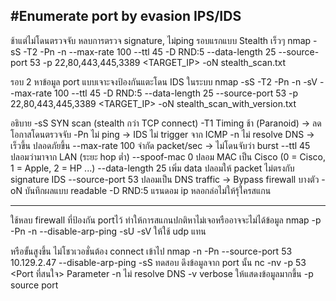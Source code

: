 #Enumerate port by evasion IPS/IDS
----------------------------------
ช้าแต่ไม่โดนตรวจจับ หลบการตรวจ signature, ไม่ping
รอบแรกแบบ Stealth เร็วๆ
nmap -sS -T2 -Pn -n --max-rate 100 --ttl 45 -D RND:5 --data-length 25 --source-port 53 -p 22,80,443,445,3389 <TARGET_IP> -oN stealth_scan.txt

รอบ 2 หาข้อมูล port แบบเจาะจงป้องกันแตะโดน IDS ในระบบ
nmap -sS -T2 -Pn -n -sV --max-rate 100 --ttl 45 -D RND:5 --data-length 25 --source-port 53 -p 22,80,443,445,3389 <TARGET_IP> -oN stealth_scan_with_version.txt

อธิบาย
-sS	SYN scan (stealth กว่า TCP connect)
-T1	Timing ช้า (Paranoid) → ลดโอกาสโดนตรวจจับ
-Pn	ไม่ ping → IDS ไม่ trigger จาก ICMP
-n	ไม่ resolve DNS → เร็วขึ้น ปลอดภัยขึ้น
--max-rate 100   	จำกัด packet/sec → ไม่โดนจับว่า burst
--ttl 45	ปลอมว่ามาจาก LAN (ระยะ hop ต่ำ)
--spoof-mac 0	ปลอม MAC เป็น Cisco (0 = Cisco, 1 = Apple, 2 = HP ...)
--data-length 25	เพิ่ม data ปลอมให้ packet ไม่ตรงกับ signature IDS
--source-port 53	ปลอมเป็น DNS traffic → Bypass firewall บางตัว
-oN	บันทึกผลแบบ readable
-D RND:5  แรนดอม ip หลอกล่อไม่ให้รุ้ใครสแกน

---------------------------------------------------
ใช้หลบ firewall ที่ป้องกัน portไว้ ทำให้การสแกนปกติหาไม่เจอหรืออาจจะไม่ได้ข้อมูล
nmap <ip> -p <port> -Pn -n --disable-arp-ping -sU -sV 
ให้ใช้ udp แทน

หรือขั้นสูงขึ้น ไม่โชวเวอชั่นต้อง connect เข้าไป
nmap -n -Pn --source-port 53 10.129.2.47 --disable-arp-ping -sS
ทดสอบ ดึงข้อมูลจาก port นั้น
nc -nv -p 53 <IP> <Port ที่สนใจ>
Parameter
-n  ไม่ resolve DNS
-v  verbose ให้แสดงข้อมูลมากขึ้น
-p  source port
